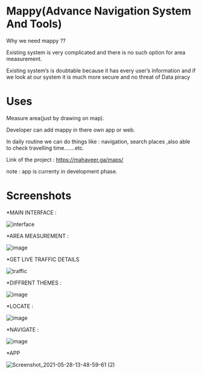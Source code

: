 # Mappy(Advance Navigation System And Tools)


Why we need mappy ??


Existing system is very complicated and there is no such option for area measurement.

Existing system’s is doubtable because it has every user’s information and if we look at our system it is much more secure and no threat of Data piracy



# Uses

Measure area(just by drawing on map).

Developer  can add mappy in there own app or web.
   
In daily routine we can do things like : navigation,  search places ,also able to check travelling time…….etc.



Link of the project : https://mahaveer.ga/maps/

note : app is currenty in development phase.


# Screenshots

*MAIN INTERFACE :

![interface](https://user-images.githubusercontent.com/70194816/119952084-40fbd400-bfba-11eb-96aa-824724a78fe0.JPG)


*AREA MEASUREMENT :

![image](https://user-images.githubusercontent.com/70194816/119951526-adc29e80-bfb9-11eb-8587-4d3791eea03f.png)


*GET LIVE TRAFFIC DETAILS

![traffic](https://user-images.githubusercontent.com/70194816/119952899-165e4b00-bfbb-11eb-830e-c68db01036c5.JPG)


*DIFFRENT THEMES : 

![image](https://user-images.githubusercontent.com/70194816/119952298-7c969e00-bfba-11eb-98f2-6f795c8d4fce.png)


*LOCATE : 

![image](https://user-images.githubusercontent.com/70194816/119952421-9d5ef380-bfba-11eb-945c-3b6b3f993de1.png)


*NAVIGATE : 

![image](https://user-images.githubusercontent.com/70194816/119953102-486fad00-bfbb-11eb-8d88-2e725406a04e.png)

*APP

![Screenshot_2021-05-28-13-48-59-61 (2)](https://user-images.githubusercontent.com/70194816/119954059-3e01e300-bfbc-11eb-852e-1fd232a1b95e.jpg)


